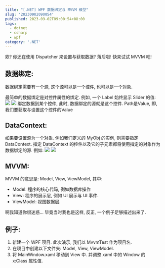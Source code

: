```yaml
---
title: "[.NET] WPF 数据绑定与 MVVM 模型"
slug: '20230902090054'
published: 2023-09-02T09:00:54+08:00
tags:
  - dotnet
  - csharp
  - wpf
category: '.NET'
---
```


欸? 你还在使用 Dispatcher 来设置与获取数据? 落后啦! 快来试试 MVVM 吧!

## 数据绑定:
数据绑定需要有一个源, 这个源可以是一个控件, 也可以是一个对象.

最简单的数据绑定是对控件属性的绑定. 例如, 一个 Label 始终显示 Slider 的值:
![](/images/20210216034234250.png)
![](/images/4qFhAxjnDcHfmOv.gif)
绑定数据到某个控件, 此时, 数据绑定的源就是这个控件. Path是Value, 即, 我们要获取与设置这个控件的Value
## DataContext:
如果要设置源为一个对象. 例如我们定义的 MyObj 的实例, 则需要指定 DataContext. 指定 DataContext 的控件以及它的子元素都将使用指定的对象作为数据绑定的源. 例如:
![](/images/2021021604063641.png)
![](/images/20210216040836373.png)


## MVVM:
MVVM 的意思是: Model, View, ViewModel, 其中:

- Model: 程序的核心代码, 例如数据库操作
- View: 程序的展示层, 例如 UI 展示与 UI 事件.
- ViewModel: 视图数据层.

啊我知道你很迷惑... 毕竟当时我也是这样, 反正, 一个例子足够描述出来了.

## 例子:
1. 新建一个 WPF 项目. 此次演示, 我们以 MvvmTest 作为项目名.
2. 在项目中创建以下文件夹: Model, View, ViewModel.
3. 将 MainWindow.xaml 移动到 View 中. 并调整 xaml 中的 Window 的 x:Class 属性值.